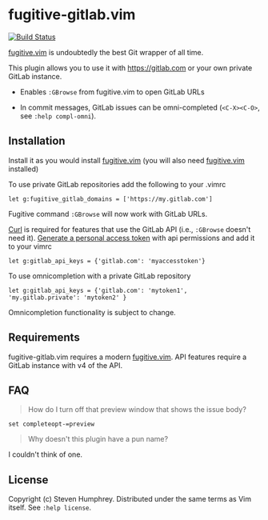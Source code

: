 # fugitive-gitlab.vim

[![Build Status](https://travis-ci.org/shumphrey/fugitive-gitlab.vim.svg?branch=master)](https://travis-ci.org/shumphrey/fugitive-gitlab.vim)

[fugitive.vim][] is undoubtedly the best Git wrapper of all time.

This plugin allows you to use it with https://gitlab.com or your own
private GitLab instance.

* Enables `:GBrowse` from fugitive.vim to open GitLab URLs

* In commit messages, GitLab issues can be omni-completed
  (`<C-X><C-O>`, see `:help compl-omni`).

## Installation

Install it as you would install [fugitive.vim][]
(you will also need [fugitive.vim][] installed)

To use private GitLab repositories add the following to your .vimrc

    let g:fugitive_gitlab_domains = ['https://my.gitlab.com']

Fugitive command `:GBrowse` will now work with GitLab URLs.

[Curl](http://curl.haxx.se/) is required for features
that use the GitLab API (i.e., `:GBrowse` doesn't need it).
[Generate a personal access token](https://gitlab.com/profile/personal_access_tokens)
with api permissions and add it to your vimrc

    let g:gitlab_api_keys = {'gitlab.com': 'myaccesstoken'}

To use omnicompletion with a private GitLab repository

    let g:gitlab_api_keys = {'gitlab.com': 'mytoken1', 'my.gitlab.private': 'mytoken2' }

Omnicompletion functionality is subject to change.

## Requirements

fugitive-gitlab.vim requires a modern [fugitive.vim][].
API features require a GitLab instance with v4 of the API.

[fugitive.vim]: https://github.com/tpope/vim-fugitive

## FAQ

> How do I turn off that preview window that shows the issue body?

    set completeopt-=preview

> Why doesn't this plugin have a pun name?

I couldn't think of one.

## License

Copyright (c) Steven Humphrey.  Distributed under the same terms as Vim itself.
See `:help license`.
